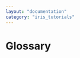 ```yaml
---
layout: "documentation"
category: "iris_tutorials"
---
```

                           

Glossary
========

